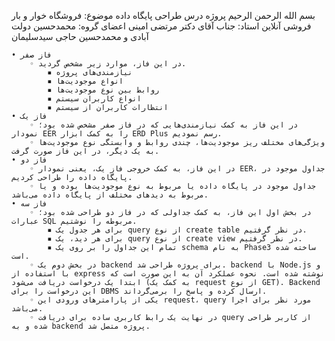بسم الله الرحمن الرحیم
پروژه درس طراحی پایگاه داده
موضوع:
فروشگاه خوار و بار فروشی آنلاین
استاد:
جناب آقای دکتر مرتضی امینی
اعضای گروه:
محمدحسین دولت آبادی و محمدحسین حاجی سیدسلیمان

    • فاز صفر
        ◦ در این فاز، موارد زیر مشخص گردید.
            ▪ نیازمندی‌های پروژه
            ▪ انواع موجودیت‌ها
            ▪ روابط بین نوع موجودیت‌ها
            ▪ انواع کاربران سیستم
            ▪ انتظارات کاربران از سیستم
    • فاز یک
        ◦ در این فاز به کمک نیازمندی‌هایی که در فاز صفر مشخص شده بود؛ نمودار EER را به کمک ابزار ERD Plus رسم نمودیم.
        ◦ ویژگی‌های مختلف ریز موجودیت‌ها، چندی روابط و وابستگی نوع موجودیت‌ها به یک دیگر، در این فاز صورت گرفت.
    • فاز دو
        ◦ در این فاز، به کمک خروجی فاز یک، یعنی نمودار EER، جداول موجود در پایگاه داده را طراحی کردیم.
        ◦ جداول موجود در پایگاه داده یا مربوط به نوع موجودیت‌ها بوده و یا مربوط به دیدهای مختلف از پایگاه داده می‌باشد.
    • فاز سه
        ◦ در بخش اول این فاز، به کمک جداولی که در فاز دو طراحی شده بود؛ عبارات SQL مربوطه را نوشتیم.
            ▪ برای هر جدول یک query از نوع create table در نظر گرفتیم.
            ▪ برای هر دید، یک query از نوع create view در نظر گرفتیم.
            ▪ تمام این جداول را بر روی یک schema به نام Phase3 ساخته شده است.
        ◦ در بخش دوم یک backend برای پروژه طراحی شد. backend با Node.js و با استفاده از express نوشته شده است. نحوه عملکرد آن به این صورت است که ابتدا یک درخواست دریافت می‌شود (به کمک یک request از نوع GET). Backend این درخواست را برای DBMS ارسال کرده و پاسخ را برمی‌گرداند.
        ◦ یکی از پارامترهای ورودی این request، query مورد نظر برای اجرا می‌باشد.
        ◦ در نهایت یک رابط کاربری ساده برای دریافت query از کاربر طراحی شده و به backend پروژه متصل شد.
